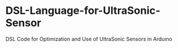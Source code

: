 # DSL-Language-for-UltraSonic-Sensor
DSL Code for Optimization and Use of UltraSonic Sensors in Arduino
